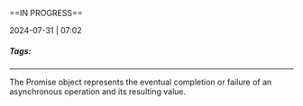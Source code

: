 ==IN PROGRESS==

2024-07-31 | 07:02

##### Tags: 

---

The Promise object represents the eventual completion or failure of an asynchronous operation and its resulting value.